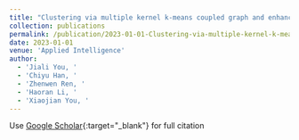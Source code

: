 ```yaml
---
title: "Clustering via multiple kernel k-means coupled graph and enhanced tensor learning"
collection: publications
permalink: /publication/2023-01-01-Clustering-via-multiple-kernel-k-means-coupled-graph-and-enhanced-tensor-learning
date: 2023-01-01
venue: 'Applied Intelligence'
author: 
  - 'Jiali You, '
  - 'Chiyu Han, '
  - 'Zhenwen Ren, '
  - 'Haoran Li, '
  - 'Xiaojian You, '
---
```

Use [Google Scholar](https://scholar.google.com/scholar?q=Clustering+via+multiple+kernel+k+means+coupled+graph+and+enhanced+tensor+learning){:target="_blank"} for full citation